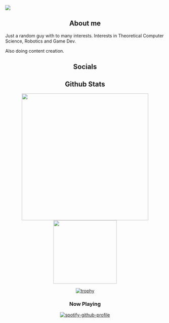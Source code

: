 ![](https://komarev.com/ghpvc/?username=CodingNossel&abbreviated=true&style=plastic&color=orange)
<div align="center"> 
  <h2>About me</h3>
</div>
Just a random guy with to many interests.
Interests in Theoretical Computer Science, Robotics and Game Dev.

Also doing content creation.

<div align="center"> 
  <h2>Socials</h3>
</div>


<div align="center"> 
  <h2>Github Stats</h3>
</div>
<div align="center"> 
  
<a href="https://github.com/anuraghazra/convoychat">
  <img height=400 align="center" src="https://github-readme-stats.vercel.app/api/top-langs?username=CodingNossel&layout=donut-vertical&card_width=320" />
</a>
<a href="https://github.com/anuraghazra/github-readme-stats">
  <img height=200 align="center" src="https://github-readme-stats.vercel.app/api?username=CodingNossel&show_icons=true&theme=synthwave&include_all_commits=true" />
</a>

[![trophy](https://github-profile-trophy.vercel.app/?username=CodingNossel&theme=dracula)](https://github.com/ryo-ma/github-profile-trophy)
</div>

<div align="center"> 
  <h3>Now Playing</h3>
</div>
<div align="center"> 

  [![spotify-github-profile](https://spotify-github-profile.kittinanx.com/api/view?uid=11153174870&cover_image=true&theme=default&show_offline=true&background_color=ddc29b&interchange=true&bar_color=cff5a5&bar_color_cover=false)](https://spotify-github-profile.kittinanx.com/api/view?uid=11153174870&redirect=true)

</div>
<!--
**CodingNossel/CodingNossel** is a ✨ _special_ ✨ repository because its `README.md` (this file) appears on your GitHub profile.

Here are some ideas to get you started:

- 🔭 I’m currently working on ...
- 🌱 I’m currently learning ...
- 👯 I’m looking to collaborate on ...
- 🤔 I’m looking for help with ...
- 💬 Ask me about ...
- 📫 How to reach me: ...
- 😄 Pronouns: ...
- ⚡ Fun fact: ...
-->
